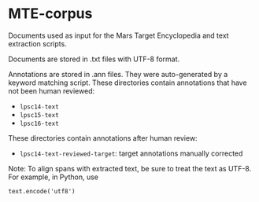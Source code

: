 # MTE-corpus
Documents used as input for the Mars Target Encyclopedia and text
extraction scripts.

Documents are stored in .txt files with UTF-8 format.

Annotations are stored in .ann files.  They were auto-generated by a
keyword matching script.  These directories contain annotations that
have not been human reviewed:

* `lpsc14-text`
* `lpsc15-text`
* `lpsc16-text`

These directories contain annotations after human review:
  
* `lpsc14-text-reviewed-target`: target annotations manually corrected
 
Note: To align spans with extracted text, be sure to treat the text as
UTF-8.  For example, in Python, use

   `text.encode('utf8')`
  
